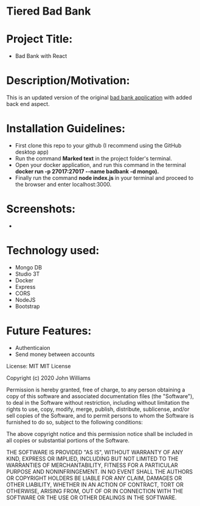 # Tiered Bad Bank

# Project Title: 
* Bad Bank with React

# Description/Motivation: 
This is an updated version of the original <a href="https://github.com/riccardoboe/Front-End-Banking-Application " target="_blank">bad bank application</a> with added back end aspect.


# Installation Guidelines: 
* First clone this repo to your github (I recommend using the GitHub desktop app) 
* Run the command <b>Marked text</b> in the project folder's terminal. 
* Open your docker application, and run this command in the terminal <b> docker run -p 27017:27017 --name badbank -d mongo). </b>
* Finally run the command <b> node index.js </b> in your terminal and proceed to the browser and enter localhost:3000.

# Screenshots: 
* 

# Technology used: 
* Mongo DB
* Studio 3T
* Docker
* Express
* CORS
* NodeJS
* Bootstrap


# Future Features:
* Authenticaion
* Send money between accounts

License: MIT
MIT License

Copyright (c) 2020 John Williams

Permission is hereby granted, free of charge, to any person obtaining a copy
of this software and associated documentation files (the "Software"), to deal
in the Software without restriction, including without limitation the rights
to use, copy, modify, merge, publish, distribute, sublicense, and/or sell
copies of the Software, and to permit persons to whom the Software is
furnished to do so, subject to the following conditions:

The above copyright notice and this permission notice shall be included in all
copies or substantial portions of the Software.

THE SOFTWARE IS PROVIDED "AS IS", WITHOUT WARRANTY OF ANY KIND, EXPRESS OR
IMPLIED, INCLUDING BUT NOT LIMITED TO THE WARRANTIES OF MERCHANTABILITY,
FITNESS FOR A PARTICULAR PURPOSE AND NONINFRINGEMENT. IN NO EVENT SHALL THE
AUTHORS OR COPYRIGHT HOLDERS BE LIABLE FOR ANY CLAIM, DAMAGES OR OTHER
LIABILITY, WHETHER IN AN ACTION OF CONTRACT, TORT OR OTHERWISE, ARISING FROM,
OUT OF OR IN CONNECTION WITH THE SOFTWARE OR THE USE OR OTHER DEALINGS IN THE
SOFTWARE.
